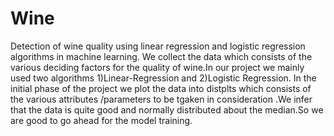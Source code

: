 # Wine
Detection of wine quality  using linear regression and logistic regression algorithms in machine learning.
We collect the data which consists of the various deciding factors for the quality of wine.In our project we mainly used two algorithms 
1)Linear-Regression and 2)Logistic Regression.
In the initial phase of the project we plot the data into distplts which consists of the various attributes /parameters to be tgaken in 
consideration .We infer that the data is quite good and normally distributed about the median.So we are good to go ahead for
the model training.
